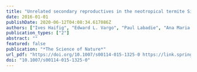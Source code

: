 ```yaml
---
title: "Unrelated secondary reproductives in the neotropical termite Silvestritermes euamignathus (Isoptera: Termitidae)"
date: 2016-01-01
publishDate: 2020-06-12T04:08:34.617086Z
authors: ["Ives Haifig", "Edward L. Vargo", "Paul Labadie", "Ana Maria Costa-Leonardo"]
publication_types: ["2"]
abstract: ""
featured: false
publication: "*The Science of Nature*"
url_pdf: "https://doi.org/10.1007/s00114-015-1325-0 https://link.springer.com/content/pdf/10.1007%2Fs00114-015-1325-0.pdf"
doi: "10.1007/s00114-015-1325-0"
---
```


